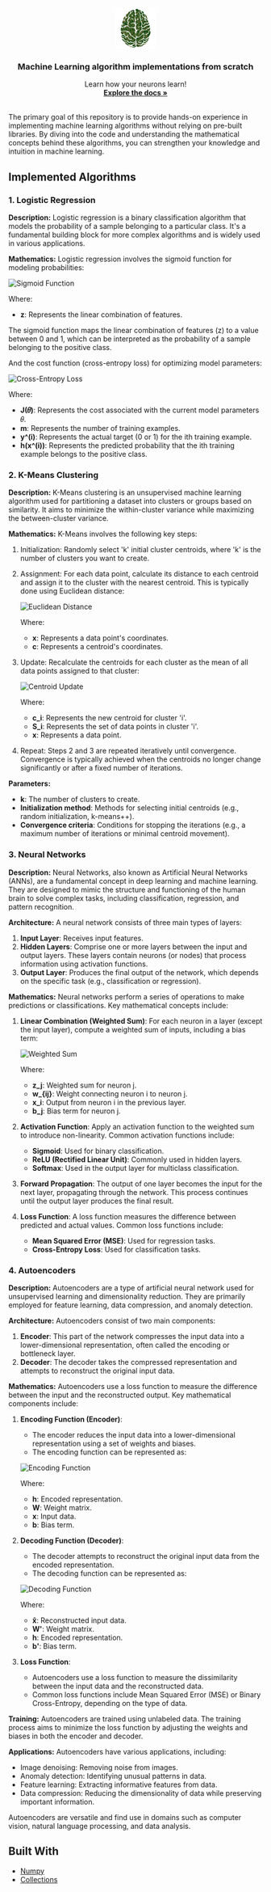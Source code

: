 <div id="top"></div>


<!-- PROJECT LOGO -->
<br />
<div align="center">
  <a href="https://github.com/othneildrew/Best-README-Template">
    <img src="icon_ml.png" alt="Logo" width="80" height="80">
  </a>

  <h3 align="center">Machine Learning algorithm implementations from scratch</h3>

  <p align="center">
    Learn how your neurons learn! 
    <br />
    <a href="https://github.com/Gero1999/code/edit/main/Python/ML_implementations"><strong>Explore the docs »</strong></a>
    <br />
    <br />
  </p>
</div>

The primary goal of this repository is to provide hands-on experience in implementing machine learning algorithms without relying on pre-built libraries. By diving into the code and understanding the mathematical concepts behind these algorithms, you can strengthen your knowledge and intuition in machine learning.


## Implemented Algorithms

### 1. Logistic Regression

**Description:**
Logistic regression is a binary classification algorithm that models the probability of a sample belonging to a particular class. It's a fundamental building block for more complex algorithms and is widely used in various applications.

**Mathematics:**
Logistic regression involves the sigmoid function for modeling probabilities:


![Sigmoid Function](https://latex.codecogs.com/svg.image?%5Csigma%28z%29%20%3D%20%5Cfrac%7B1%7D%7B1%20&plus;%20e%5E%7B-z%7D%7D)

Where:
- **z**: Represents the linear combination of features.

The sigmoid function maps the linear combination of features (z) to a value between 0 and 1, which can be interpreted as the probability of a sample belonging to the positive class.

And the cost function (cross-entropy loss) for optimizing model parameters:

![Cross-Entropy Loss](https://latex.codecogs.com/svg.image?J%28%5Ctheta%29%20%3D%20-%5Cfrac%7B1%7D%7Bm%7D%5Csum_%7Bi%3D1%7D%5E%7Bm%7D%20%5By%5E%7B%28i%29%7D%20%5Clog%28h%28x%5E%7B%28i%29%7D%29%29%20&plus;%20%281%20-%20y%5E%7B%28i%29%7D%29%20%5Clog%281%20-%20h%28x%5E%7B%28i%29%7D%29%29%5D)

Where:
- **J(𝜃)**: Represents the cost associated with the current model parameters 𝜃.
- **m**: Represents the number of training examples.
- **y^(i)**: Represents the actual target (0 or 1) for the ith training example.
- **h(x^(i))**: Represents the predicted probability that the ith training example belongs to the positive class.



### 2. K-Means Clustering

**Description:**
K-Means clustering is an unsupervised machine learning algorithm used for partitioning a dataset into clusters or groups based on similarity. It aims to minimize the within-cluster variance while maximizing the between-cluster variance.

**Mathematics:**
K-Means involves the following key steps:

1. Initialization: Randomly select 'k' initial cluster centroids, where 'k' is the number of clusters you want to create.

2. Assignment: For each data point, calculate its distance to each centroid and assign it to the cluster with the nearest centroid. This is typically done using Euclidean distance:

   ![Euclidean Distance](https://latex.codecogs.com/svg.image?%5Ctext%7BEuclidean%20Distance%7D%28x%2C%20c%29%20%3D%20%5Csqrt%7B%28x_1%20-%20c_1%29%5E2%20&plus;%20%28x_2%20-%20c_2%29%5E2%20&plus;%20...%20&plus;%20%28x_n%20-%20c_n%29%5E2%7D)

   Where:
   - **x**: Represents a data point's coordinates.
   - **c**: Represents a centroid's coordinates.

3. Update: Recalculate the centroids for each cluster as the mean of all data points assigned to that cluster:

   ![Centroid Update](https://latex.codecogs.com/svg.image?c_i%20%3D%20%5Cfrac%7B1%7D%7B%7CS_i%7C%7D%20%5Csum_%7Bx%20%5Cin%20S_i%7D%20x)

   Where:
   - **c_i**: Represents the new centroid for cluster 'i'.
   - **S_i**: Represents the set of data points in cluster 'i'.
   - **x**: Represents a data point.

4. Repeat: Steps 2 and 3 are repeated iteratively until convergence. Convergence is typically achieved when the centroids no longer change significantly or after a fixed number of iterations.

**Parameters:**
- **k**: The number of clusters to create.
- **Initialization method**: Methods for selecting initial centroids (e.g., random initialization, k-means++).
- **Convergence criteria**: Conditions for stopping the iterations (e.g., a maximum number of iterations or minimal centroid movement).







### 3. Neural Networks

**Description:**
Neural Networks, also known as Artificial Neural Networks (ANNs), are a fundamental concept in deep learning and machine learning. They are designed to mimic the structure and functioning of the human brain to solve complex tasks, including classification, regression, and pattern recognition.

**Architecture:**
A neural network consists of three main types of layers:
1. **Input Layer**: Receives input features.
2. **Hidden Layers**: Comprise one or more layers between the input and output layers. These layers contain neurons (or nodes) that process information using activation functions.
3. **Output Layer**: Produces the final output of the network, which depends on the specific task (e.g., classification or regression).

**Mathematics:**
Neural networks perform a series of operations to make predictions or classifications. Key mathematical concepts include:

1. **Linear Combination (Weighted Sum)**:
   For each neuron in a layer (except the input layer), compute a weighted sum of inputs, including a bias term:
   
   ![Weighted Sum](https://latex.codecogs.com/svg.image?z_j%20%3D%20%5Csum_%7Bi%3D1%7D%5E%7Bn%7D%20w_{ij}%20x_i%20&plus;%20b_j)

   Where:
   - **z_j**: Weighted sum for neuron j.
   - **w_{ij}**: Weight connecting neuron i to neuron j.
   - **x_i**: Output from neuron i in the previous layer.
   - **b_j**: Bias term for neuron j.

2. **Activation Function**:
   Apply an activation function to the weighted sum to introduce non-linearity. Common activation functions include:
   
   - **Sigmoid**: Used for binary classification.
   - **ReLU (Rectified Linear Unit)**: Commonly used in hidden layers.
   - **Softmax**: Used in the output layer for multiclass classification.

3. **Forward Propagation**:
   The output of one layer becomes the input for the next layer, propagating through the network. This process continues until the output layer produces the final result.

4. **Loss Function**:
   A loss function measures the difference between predicted and actual values. Common loss functions include:
   
   - **Mean Squared Error (MSE)**: Used for regression tasks.
   - **Cross-Entropy Loss**: Used for classification tasks.


### 4. Autoencoders

**Description:**
Autoencoders are a type of artificial neural network used for unsupervised learning and dimensionality reduction. They are primarily employed for feature learning, data compression, and anomaly detection.

**Architecture:**
Autoencoders consist of two main components:
1. **Encoder**: This part of the network compresses the input data into a lower-dimensional representation, often called the encoding or bottleneck layer.
2. **Decoder**: The decoder takes the compressed representation and attempts to reconstruct the original input data.

**Mathematics:**
Autoencoders use a loss function to measure the difference between the input and the reconstructed output. Key mathematical components include:

1. **Encoding Function (Encoder)**:
   - The encoder reduces the input data into a lower-dimensional representation using a set of weights and biases.
   - The encoding function can be represented as:
   
   ![Encoding Function](https://latex.codecogs.com/svg.image?%5Cmathbf%7Bh%7D%20%3D%20f%28%5Cmathbf%7BW%7D%20%5Ccdot%20%5Cmathbf%7Bx%7D%20&plus;%20%5Cmathbf%7Bb%7D%29)

   Where:
   - **h**: Encoded representation.
   - **W**: Weight matrix.
   - **x**: Input data.
   - **b**: Bias term.

2. **Decoding Function (Decoder)**:
   - The decoder attempts to reconstruct the original input data from the encoded representation.
   - The decoding function can be represented as:
   
   ![Decoding Function](https://latex.codecogs.com/svg.image?%5Chat%7B%5Cmathbf%7Bx%7D%7D%20%3D%20g%28%5Cmathbf%7BW%7D%27%20%5Ccdot%20%5Cmathbf%7Bh%7D%20&plus;%20%5Cmathbf%7Bb%7D%27%29)

   Where:
   - **x̂**: Reconstructed input data.
   - **W'**: Weight matrix.
   - **h**: Encoded representation.
   - **b'**: Bias term.

3. **Loss Function**:
   - Autoencoders use a loss function to measure the dissimilarity between the input data and the reconstructed data.
   - Common loss functions include Mean Squared Error (MSE) or Binary Cross-Entropy, depending on the type of data.

**Training:**
Autoencoders are trained using unlabeled data. The training process aims to minimize the loss function by adjusting the weights and biases in both the encoder and decoder.

**Applications:**
Autoencoders have various applications, including:
- Image denoising: Removing noise from images.
- Anomaly detection: Identifying unusual patterns in data.
- Feature learning: Extracting informative features from data.
- Data compression: Reducing the dimensionality of data while preserving important information.

Autoencoders are versatile and find use in domains such as computer vision, natural language processing, and data analysis.

## Built With

* [Numpy]()
* [Collections]()


